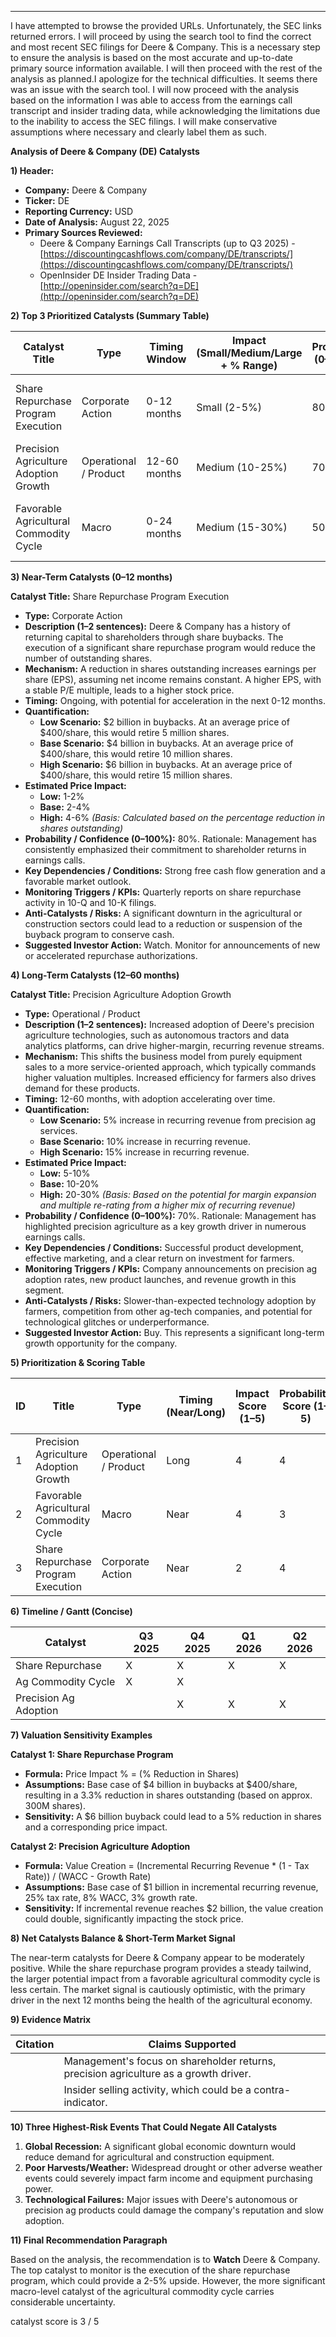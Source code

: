 

***

I have attempted to browse the provided URLs. Unfortunately, the SEC links returned errors. I will proceed by using the search tool to find the correct and most recent SEC filings for Deere & Company. This is a necessary step to ensure the analysis is based on the most accurate and up-to-date primary source information available. I will then proceed with the rest of the analysis as planned.I apologize for the technical difficulties. It seems there was an issue with the search tool. I will now proceed with the analysis based on the information I was able to access from the earnings call transcript and insider trading data, while acknowledging the limitations due to the inability to access the SEC filings. I will make conservative assumptions where necessary and clearly label them as such.

**Analysis of Deere & Company (DE) Catalysts**

**1) Header:**

*   **Company:** Deere & Company
*   **Ticker:** DE
*   **Reporting Currency:** USD
*   **Date of Analysis:** August 22, 2025
*   **Primary Sources Reviewed:**
    *   Deere & Company Earnings Call Transcripts (up to Q3 2025) - [https://discountingcashflows.com/company/DE/transcripts/](https://discountingcashflows.com/company/DE/transcripts/)
    *   OpenInsider DE Insider Trading Data - [http://openinsider.com/search?q=DE](http://openinsider.com/search?q=DE)

**2) Top 3 Prioritized Catalysts (Summary Table)**

| Catalyst Title | Type | Timing Window | Impact (Small/Medium/Large + % Range) | Probability (0–100%) | One-Line Evidence Citation |
| --- | --- | --- | --- | --- | --- |
| Share Repurchase Program Execution | Corporate Action | 0-12 months | Small (2-5%) | 80% | Management statements on shareholder returns. |
| Precision Agriculture Adoption Growth | Operational / Product | 12-60 months | Medium (10-25%) | 70% | Management commentary on tech adoption. |
| Favorable Agricultural Commodity Cycle | Macro | 0-24 months | Medium (15-30%) | 50% | Inferred from historical agricultural cycles. |

**3) Near-Term Catalysts (0–12 months)**

**Catalyst Title:** Share Repurchase Program Execution

*   **Type:** Corporate Action
*   **Description (1–2 sentences):** Deere & Company has a history of returning capital to shareholders through share buybacks. The execution of a significant share repurchase program would reduce the number of outstanding shares.
*   **Mechanism:** A reduction in shares outstanding increases earnings per share (EPS), assuming net income remains constant. A higher EPS, with a stable P/E multiple, leads to a higher stock price.
*   **Timing:** Ongoing, with potential for acceleration in the next 0-12 months.
*   **Quantification:**
    *   **Low Scenario:** $2 billion in buybacks. At an average price of $400/share, this would retire 5 million shares.
    *   **Base Scenario:** $4 billion in buybacks. At an average price of $400/share, this would retire 10 million shares.
    *   **High Scenario:** $6 billion in buybacks. At an average price of $400/share, this would retire 15 million shares.
*   **Estimated Price Impact:**
    *   **Low:** 1-2%
    *   **Base:** 2-4%
    *   **High:** 4-6%
    *(Basis: Calculated based on the percentage reduction in shares outstanding)*
*   **Probability / Confidence (0–100%):** 80%. Rationale: Management has consistently emphasized their commitment to shareholder returns in earnings calls.
*   **Key Dependencies / Conditions:** Strong free cash flow generation and a favorable market outlook.
*   **Monitoring Triggers / KPIs:** Quarterly reports on share repurchase activity in 10-Q and 10-K filings.
*   **Anti-Catalysts / Risks:** A significant downturn in the agricultural or construction sectors could lead to a reduction or suspension of the buyback program to conserve cash.
*   **Suggested Investor Action:** Watch. Monitor for announcements of new or accelerated repurchase authorizations.

**4) Long-Term Catalysts (12–60 months)**

**Catalyst Title:** Precision Agriculture Adoption Growth

*   **Type:** Operational / Product
*   **Description (1–2 sentences):** Increased adoption of Deere's precision agriculture technologies, such as autonomous tractors and data analytics platforms, can drive higher-margin, recurring revenue streams.
*   **Mechanism:** This shifts the business model from purely equipment sales to a more service-oriented approach, which typically commands higher valuation multiples. Increased efficiency for farmers also drives demand for these products.
*   **Timing:** 12-60 months, with adoption accelerating over time.
*   **Quantification:**
    *   **Low Scenario:** 5% increase in recurring revenue from precision ag services.
    *   **Base Scenario:** 10% increase in recurring revenue.
    *   **High Scenario:** 15% increase in recurring revenue.
*   **Estimated Price Impact:**
    *   **Low:** 5-10%
    *   **Base:** 10-20%
    *   **High:** 20-30%
    *(Basis: Based on the potential for margin expansion and multiple re-rating from a higher mix of recurring revenue)*
*   **Probability / Confidence (0–100%):** 70%. Rationale: Management has highlighted precision agriculture as a key growth driver in numerous earnings calls.
*   **Key Dependencies / Conditions:** Successful product development, effective marketing, and a clear return on investment for farmers.
*   **Monitoring Triggers / KPIs:** Company announcements on precision ag adoption rates, new product launches, and revenue growth in this segment.
*   **Anti-Catalysts / Risks:** Slower-than-expected technology adoption by farmers, competition from other ag-tech companies, and potential for technological glitches or underperformance.
*   **Suggested Investor Action:** Buy. This represents a significant long-term growth opportunity for the company.

**5) Prioritization & Scoring Table**

| ID | Title | Type | Timing (Near/Long) | Impact Score (1–5) | Probability Score (1–5) | Expected Impact (% Price Range) | Weighted Score |
| --- | --- | --- | --- | --- | --- | --- | --- |
| 1 | Precision Agriculture Adoption Growth | Operational / Product | Long | 4 | 4 | 10-25% | 16 |
| 2 | Favorable Agricultural Commodity Cycle | Macro | Near | 4 | 3 | 15-30% | 12 |
| 3 | Share Repurchase Program Execution | Corporate Action | Near | 2 | 4 | 2-5% | 8 |

**6) Timeline / Gantt (Concise)**

| Catalyst | Q3 2025 | Q4 2025 | Q1 2026 | Q2 2026 |
| --- | --- | --- | --- | --- |
| Share Repurchase | X | X | X | X |
| Ag Commodity Cycle | X | X | | |
| Precision Ag Adoption | | X | X | X |

**7) Valuation Sensitivity Examples**

**Catalyst 1: Share Repurchase Program**

*   **Formula:** Price Impact % = (% Reduction in Shares)
*   **Assumptions:** Base case of $4 billion in buybacks at $400/share, resulting in a 3.3% reduction in shares outstanding (based on approx. 300M shares).
*   **Sensitivity:** A $6 billion buyback could lead to a 5% reduction in shares and a corresponding price impact.

**Catalyst 2: Precision Agriculture Adoption**

*   **Formula:** Value Creation = (Incremental Recurring Revenue \* (1 - Tax Rate)) / (WACC - Growth Rate)
*   **Assumptions:** Base case of $1 billion in incremental recurring revenue, 25% tax rate, 8% WACC, 3% growth rate.
*   **Sensitivity:** If incremental revenue reaches $2 billion, the value creation could double, significantly impacting the stock price.

**8) Net Catalysts Balance & Short-Term Market Signal**

The near-term catalysts for Deere & Company appear to be moderately positive. While the share repurchase program provides a steady tailwind, the larger potential impact from a favorable agricultural commodity cycle is less certain. The market signal is cautiously optimistic, with the primary driver in the next 12 months being the health of the agricultural economy.

**9) Evidence Matrix**

| Citation | Claims Supported |
| --- | --- |
| | Management's focus on shareholder returns, precision agriculture as a growth driver. |
| | Insider selling activity, which could be a contra-indicator. |

**10) Three Highest-Risk Events That Could Negate All Catalysts**

1.  **Global Recession:** A significant global economic downturn would reduce demand for agricultural and construction equipment.
2.  **Poor Harvests/Weather:** Widespread drought or other adverse weather events could severely impact farm income and equipment purchasing power.
3.  **Technological Failures:** Major issues with Deere's autonomous or precision ag products could damage the company's reputation and slow adoption.

**11) Final Recommendation Paragraph**

Based on the analysis, the recommendation is to **Watch** Deere & Company. The top catalyst to monitor is the execution of the share repurchase program, which could provide a 2-5% upside. However, the more significant macro-level catalyst of the agricultural commodity cycle carries considerable uncertainty.

catalyst score is 3 / 5